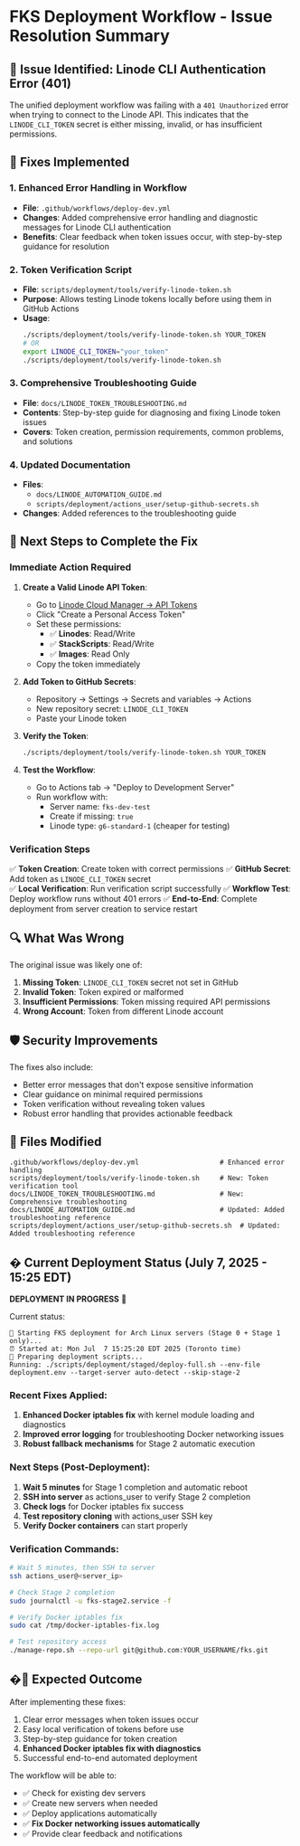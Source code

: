 # FKS Deployment Workflow - Issue Resolution Summary

## 🚨 Issue Identified: Linode CLI Authentication Error (401)

The unified deployment workflow was failing with a `401 Unauthorized` error when trying to connect to the Linode API. This indicates that the `LINODE_CLI_TOKEN` secret is either missing, invalid, or has insufficient permissions.

## 🔧 Fixes Implemented

### 1. Enhanced Error Handling in Workflow
- **File**: `.github/workflows/deploy-dev.yml`
- **Changes**: Added comprehensive error handling and diagnostic messages for Linode CLI authentication
- **Benefits**: Clear feedback when token issues occur, with step-by-step guidance for resolution

### 2. Token Verification Script
- **File**: `scripts/deployment/tools/verify-linode-token.sh`
- **Purpose**: Allows testing Linode tokens locally before using them in GitHub Actions
- **Usage**: 
  ```bash
  ./scripts/deployment/tools/verify-linode-token.sh YOUR_TOKEN
  # OR
  export LINODE_CLI_TOKEN="your_token"
  ./scripts/deployment/tools/verify-linode-token.sh
  ```

### 3. Comprehensive Troubleshooting Guide
- **File**: `docs/LINODE_TOKEN_TROUBLESHOOTING.md`
- **Contents**: Step-by-step guide for diagnosing and fixing Linode token issues
- **Covers**: Token creation, permission requirements, common problems, and solutions

### 4. Updated Documentation
- **Files**: 
  - `docs/LINODE_AUTOMATION_GUIDE.md`
  - `scripts/deployment/actions_user/setup-github-secrets.sh`
- **Changes**: Added references to the troubleshooting guide

## 🎯 Next Steps to Complete the Fix

### Immediate Action Required

1. **Create a Valid Linode API Token**:
   - Go to [Linode Cloud Manager → API Tokens](https://cloud.linode.com/profile/tokens)
   - Click "Create a Personal Access Token"
   - Set these permissions:
     - ✅ **Linodes**: Read/Write
     - ✅ **StackScripts**: Read/Write
     - ✅ **Images**: Read Only
   - Copy the token immediately

2. **Add Token to GitHub Secrets**:
   - Repository → Settings → Secrets and variables → Actions
   - New repository secret: `LINODE_CLI_TOKEN`
   - Paste your Linode token

3. **Verify the Token**:
   ```bash
   ./scripts/deployment/tools/verify-linode-token.sh YOUR_TOKEN
   ```

4. **Test the Workflow**:
   - Go to Actions tab → "Deploy to Development Server"
   - Run workflow with:
     - Server name: `fks-dev-test`
     - Create if missing: `true`
     - Linode type: `g6-standard-1` (cheaper for testing)

### Verification Steps

✅ **Token Creation**: Create token with correct permissions
✅ **GitHub Secret**: Add token as `LINODE_CLI_TOKEN` secret  
✅ **Local Verification**: Run verification script successfully
✅ **Workflow Test**: Deploy workflow runs without 401 errors
✅ **End-to-End**: Complete deployment from server creation to service restart

## 🔍 What Was Wrong

The original issue was likely one of:
1. **Missing Token**: `LINODE_CLI_TOKEN` secret not set in GitHub
2. **Invalid Token**: Token expired or malformed
3. **Insufficient Permissions**: Token missing required API permissions
4. **Wrong Account**: Token from different Linode account

## 🛡️ Security Improvements

The fixes also include:
- Better error messages that don't expose sensitive information
- Clear guidance on minimal required permissions
- Token verification without revealing token values
- Robust error handling that provides actionable feedback

## 📁 Files Modified

```
.github/workflows/deploy-dev.yml                    # Enhanced error handling
scripts/deployment/tools/verify-linode-token.sh     # New: Token verification tool
docs/LINODE_TOKEN_TROUBLESHOOTING.md                # New: Comprehensive troubleshooting
docs/LINODE_AUTOMATION_GUIDE.md                     # Updated: Added troubleshooting reference
scripts/deployment/actions_user/setup-github-secrets.sh  # Updated: Added troubleshooting reference
```

## � Current Deployment Status (July 7, 2025 - 15:25 EDT)

**DEPLOYMENT IN PROGRESS** 🚀

Current status:
```
🚀 Starting FKS deployment for Arch Linux servers (Stage 0 + Stage 1 only)...
⏰ Started at: Mon Jul  7 15:25:20 EDT 2025 (Toronto time)
🔧 Preparing deployment scripts...
Running: ./scripts/deployment/staged/deploy-full.sh --env-file deployment.env --target-server auto-detect --skip-stage-2
```

### Recent Fixes Applied:
1. **Enhanced Docker iptables fix** with kernel module loading and diagnostics
2. **Improved error logging** for troubleshooting Docker networking issues
3. **Robust fallback mechanisms** for Stage 2 automatic execution

### Next Steps (Post-Deployment):
1. **Wait 5 minutes** for Stage 1 completion and automatic reboot
2. **SSH into server** as actions_user to verify Stage 2 completion
3. **Check logs** for Docker iptables fix success
4. **Test repository cloning** with actions_user SSH key
5. **Verify Docker containers** can start properly

### Verification Commands:
```bash
# Wait 5 minutes, then SSH to server
ssh actions_user@<server_ip>

# Check Stage 2 completion
sudo journalctl -u fks-stage2.service -f

# Verify Docker iptables fix
sudo cat /tmp/docker-iptables-fix.log

# Test repository access
./manage-repo.sh --repo-url git@github.com:YOUR_USERNAME/fks.git
```

## �🚀 Expected Outcome

After implementing these fixes:
1. Clear error messages when token issues occur
2. Easy local verification of tokens before use
3. Step-by-step guidance for token creation
4. **Enhanced Docker iptables fix with diagnostics**
5. Successful end-to-end automated deployment

The workflow will be able to:
- ✅ Check for existing dev servers
- ✅ Create new servers when needed
- ✅ Deploy applications automatically
- ✅ **Fix Docker networking issues automatically**
- ✅ Provide clear feedback and notifications

